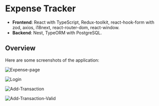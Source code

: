 # Expense Tracker

- **Frontend**: React with TypeScript, Redux-toolkit, react-hook-form with zod, axios, i18next, react-router-dom, react-window.
- **Backend**: Nest, TypeORM with PostgreSQL.

## Overview

Here are some screenshots of the application:

![Expense-page](https://drive.google.com/uc?export=view&id=1Xu-SEtMkaQ5fPIg09O00p9gaUzmRLrlq)

![Login](https://drive.google.com/uc?export=view&id=1oF8PmPFD7w7lBF6d3OV3pTKljSMONVhA)

![Add-Transaction](https://drive.google.com/uc?export=view&id=1vXF5eDxdCXQ74OUYp46K9zaToD85eH_s)

![Add-Transaction-Valid](https://drive.google.com/uc?export=view&id=1thfNp_V07anZ7XVlNtditJjn3CslIMhh)
